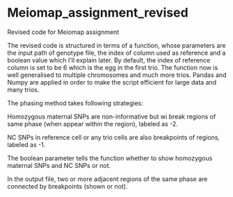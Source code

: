 # Meiomap_assignment_revised
Revised code for Meiomap assignment

The revised code is structured in terms of a function, whose parameters are the input path of genotype file, the index of column used as reference and a boolean value which I'll explain later. By default, the index of reference column is set to be 6 which is the egg in the first trio. The function now is well generalised to multiple chromosomes and much more trios. Pandas and Numpy are applied in order to make the script efficient for large data and many trios.

The phasing method takes following strategies:

Homozygous maternal SNPs are non-informative but wi break regions of same phase (when appear within the region), labeled as -2.

NC SNPs in reference cell or any trio cells are also breakpoints of regions, labeled as -1.

The boolean parameter tells the function whether to show homozygous maternal SNPs and NC SNPs or not.

In the output file, two or more adjacent regions of the same phase are connected by breakpoints (shown or not).
